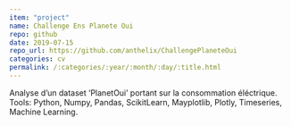 ```yaml
---
item: "project"
name: Challenge Ens Planete Oui
repo: github
date: 2019-07-15
repo_url: https://github.com/anthelix/ChallengePlaneteOui
categories: cv
permalink: /:categories/:year/:month/:day/:title.html
---
```


Analyse d’un dataset ‘PlanetOui’ portant sur la consommation éléctrique.
Tools: Python, Numpy, Pandas, ScikitLearn, Mayplotlib, Plotly, Timeseries, Machine Learning.
